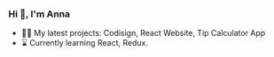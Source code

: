 ### Hi 👋, I'm Anna


- 👨‍💻 My latest projects: Codisign, React Website, Tip Calculator App
- :hourglass: Currently learning React, Redux.

